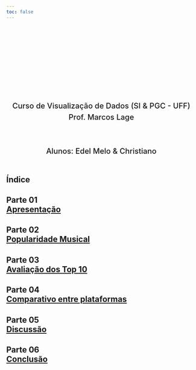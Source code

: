 ```yaml
---
toc: false
---
```


<style>
.hero {
    display: flex;
    flex-direction: column;
    align-items: center;
    font-family: var(--sans-serif);
    margin: 3rem 0 3rem;
    text-wrap: balance;
    text-align: center;
}

.hero h1 {
    margin: 2rem 0;
    max-width: none;
    font-size: 28px;
    font-weight: 400;
    line-height: 1.1;
    background: linear-gradient(30deg, var(--theme-foreground-focus), currentColor);
    -webkit-background-clip: text;
    -webkit-text-fill-color: transparent;
    background-clip: text;
}

.hero h2 {
    margin: 0;
    max-width: 34em;
    font-size: 20px;
    font-style: initial;
    font-weight: 500;
    line-height: 1.5;
    color: var(--theme-foreground-muted);
}

@media (min-width: 640px) {
    .hero h1 {
        font-size: 90px;
    }
}

p { max-width: none; }
>

</style>

<div class="hero">
    <h1>Trabalho</h1>
    <h2>Curso de Visualização de Dados (SI & PGC - UFF)<br>Prof. Marcos Lage</h2>
     <h2><br><br>Alunos: Edel Melo & Christiano</h2>
</div>

## Índice

<div class="grid grid-cols-3">
    <div class="card" >
        <h2>Parte 01<br><a href="1-Apresentacao">Apresentação</a></h2>
    </div>
    <div class="card" >
        <h2>Parte 02<br><a href="2-Popularidade_musical">Popularidade Musical</a></h2>
    </div>
    <div class="card" >
        <h2>Parte 03<br><a href="3-Top10">Avaliação dos Top 10</a></h2>
    </div>
</div>

<div class="grid grid-cols-3">
    <div class="card" >
        <h2>Parte 04<br><a href="4-Comparativo">Comparativo entre plataformas</a></h2>
    </div>
    <div class="card" >
        <h2>Parte 05<br><a href="5- Discussao">Discussão</a></h2>
    </div>
    <div class="card" >
        <h2>Parte 06<br><a href="6-Conclusao">Conclusão</a></h2>
    </div>
</div>